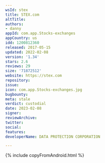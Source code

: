 ```yaml
---
wsId: stex
title: STEX.com
altTitle: 
authors:
- danny
appId: com.app.Stocks-exchanges
appCountry: us
idd: 1200812360
released: 2017-05-15
updated: 2022-02-08
version: '1.34'
stars: 2.6
reviews: 29
size: '71872512'
website: https://stex.com
repository: 
issue: 
icon: com.app.Stocks-exchanges.jpg
bugbounty: 
meta: stale
verdict: custodial
date: 2023-02-08
signer: 
reviewArchive: 
twitter: 
social: 
features: 
developerName: DATA PROTECTION CORPORATION

---
```


{% include copyFromAndroid.html %}
